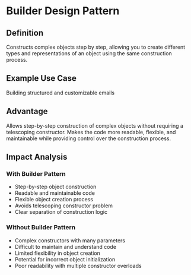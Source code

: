 # Builder Design Pattern

## Definition
Constructs complex objects step by step, allowing you to create different types and representations of an object using the same construction process.

## Example Use Case
Building structured and customizable emails

## Advantage
Allows step-by-step construction of complex objects without requiring a telescoping constructor. Makes the code more readable, flexible, and maintainable while providing control over the construction process.

## Impact Analysis

### With Builder Pattern
- Step-by-step object construction
- Readable and maintainable code
- Flexible object creation process
- Avoids telescoping constructor problem
- Clear separation of construction logic

### Without Builder Pattern
- Complex constructors with many parameters
- Difficult to maintain and understand code
- Limited flexibility in object creation
- Potential for incorrect object initialization
- Poor readability with multiple constructor overloads
